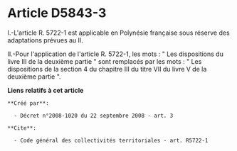 # Article D5843-3

I.-L'article R. 5722-1 est applicable en Polynésie française sous réserve des adaptations prévues au II. 

II.-Pour l'application de l'article R. 5722-1, les mots : " Les dispositions du livre III de la deuxième partie " sont
remplacés par les mots : " Les dispositions de la section 4 du chapitre III du titre VII du livre V de la deuxième partie ".

**Liens relatifs à cet article**

	**Créé par**:

	  - Décret n°2008-1020 du 22 septembre 2008 - art. 3

	**Cite**:

	  - Code général des collectivités territoriales - art. R5722-1
